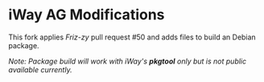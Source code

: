 # iWay AG Modifications

This fork applies *Friz-zy* pull request #50 and adds files to build an Debian package.

*Note: Package build will work with iWay's **pkgtool** only but is not public available currently.*
